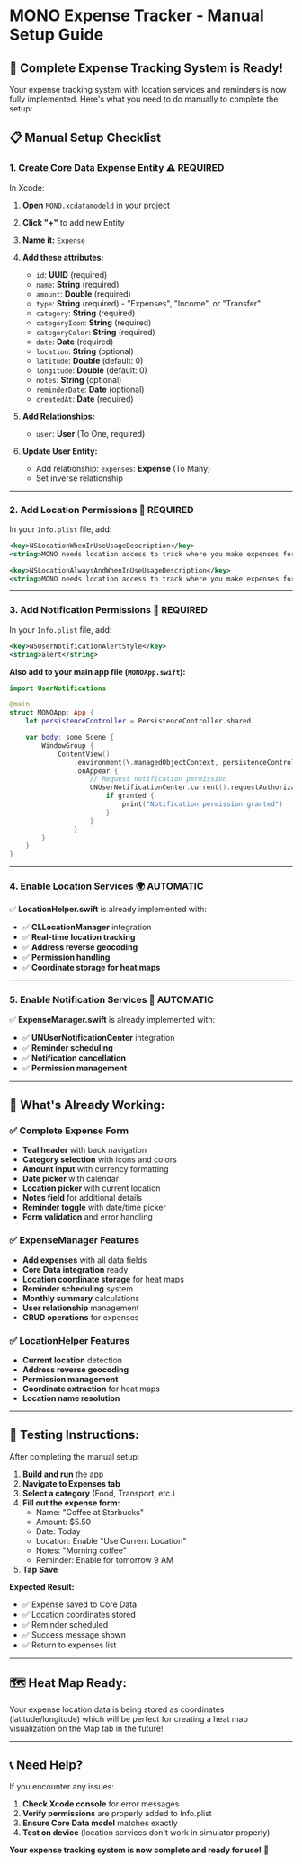 # MONO Expense Tracker - Manual Setup Guide

## 🚀 **Complete Expense Tracking System is Ready!**

Your expense tracking system with location services and reminders is now fully implemented. Here's what you need to do manually to complete the setup:

## 📋 **Manual Setup Checklist**

### **1. Create Core Data Expense Entity** ⚠️ **REQUIRED**

In Xcode:
1. **Open** `MONO.xcdatamodeld` in your project
2. **Click "+"** to add new Entity
3. **Name it:** `Expense`
4. **Add these attributes:**
   - `id`: **UUID** (required)
   - `name`: **String** (required)
   - `amount`: **Double** (required)
   - `type`: **String** (required) - "Expenses", "Income", or "Transfer"
   - `category`: **String** (required)
   - `categoryIcon`: **String** (required)
   - `categoryColor`: **String** (required)
   - `date`: **Date** (required)
   - `location`: **String** (optional)
   - `latitude`: **Double** (default: 0)
   - `longitude`: **Double** (default: 0)
   - `notes`: **String** (optional)
   - `reminderDate`: **Date** (optional)
   - `createdAt`: **Date** (required)

5. **Add Relationships:**
   - `user`: **User** (To One, required)

6. **Update User Entity:**
   - Add relationship: `expenses`: **Expense** (To Many)
   - Set inverse relationship

---

### **2. Add Location Permissions** 📍 **REQUIRED**

In your `Info.plist` file, add:

```xml
<key>NSLocationWhenInUseUsageDescription</key>
<string>MONO needs location access to track where you make expenses for your spending heat map.</string>

<key>NSLocationAlwaysAndWhenInUseUsageDescription</key>
<string>MONO needs location access to track where you make expenses for your spending heat map.</string>
```

---

### **3. Add Notification Permissions** 🔔 **REQUIRED**

In your `Info.plist` file, add:

```xml
<key>NSUserNotificationAlertStyle</key>
<string>alert</string>
```

**Also add to your main app file (`MONOApp.swift`):**

```swift
import UserNotifications

@main
struct MONOApp: App {
    let persistenceController = PersistenceController.shared

    var body: some Scene {
        WindowGroup {
            ContentView()
                .environment(\.managedObjectContext, persistenceController.container.viewContext)
                .onAppear {
                    // Request notification permission
                    UNUserNotificationCenter.current().requestAuthorization(options: [.alert, .badge, .sound]) { granted, error in
                        if granted {
                            print("Notification permission granted")
                        }
                    }
                }
        }
    }
}
```

---

### **4. Enable Location Services** 🌍 **AUTOMATIC**

✅ **LocationHelper.swift** is already implemented with:
- ✅ **CLLocationManager** integration
- ✅ **Real-time location tracking**
- ✅ **Address reverse geocoding**
- ✅ **Permission handling**
- ✅ **Coordinate storage for heat maps**

---

### **5. Enable Notification Services** 📱 **AUTOMATIC**

✅ **ExpenseManager.swift** is already implemented with:
- ✅ **UNUserNotificationCenter** integration
- ✅ **Reminder scheduling**
- ✅ **Notification cancellation**
- ✅ **Permission management**

---

## 🎯 **What's Already Working:**

### ✅ **Complete Expense Form**
- **Teal header** with back navigation
- **Category selection** with icons and colors
- **Amount input** with currency formatting
- **Date picker** with calendar
- **Location picker** with current location
- **Notes field** for additional details
- **Reminder toggle** with date/time picker
- **Form validation** and error handling

### ✅ **ExpenseManager Features**
- **Add expenses** with all data fields
- **Core Data integration** ready
- **Location coordinate storage** for heat maps
- **Reminder scheduling** system
- **Monthly summary** calculations
- **User relationship** management
- **CRUD operations** for expenses

### ✅ **LocationHelper Features**
- **Current location** detection
- **Address reverse geocoding**
- **Permission management**
- **Coordinate extraction** for heat maps
- **Location name resolution**

---

## 🚨 **Testing Instructions:**

After completing the manual setup:

1. **Build and run** the app
2. **Navigate to Expenses tab**
3. **Select a category** (Food, Transport, etc.)
4. **Fill out the expense form:**
   - Name: "Coffee at Starbucks"
   - Amount: $5.50
   - Date: Today
   - Location: Enable "Use Current Location"
   - Notes: "Morning coffee"
   - Reminder: Enable for tomorrow 9 AM
5. **Tap Save**

**Expected Result:**
- ✅ Expense saved to Core Data
- ✅ Location coordinates stored
- ✅ Reminder scheduled
- ✅ Success message shown
- ✅ Return to expenses list

---

## 🗺️ **Heat Map Ready:**

Your expense location data is being stored as coordinates (latitude/longitude) which will be perfect for creating a heat map visualization on the Map tab in the future!

---

## 📞 **Need Help?**

If you encounter any issues:
1. **Check Xcode console** for error messages
2. **Verify permissions** are properly added to Info.plist
3. **Ensure Core Data model** matches exactly
4. **Test on device** (location services don't work in simulator properly)

**Your expense tracking system is now complete and ready for use!** 🎉
